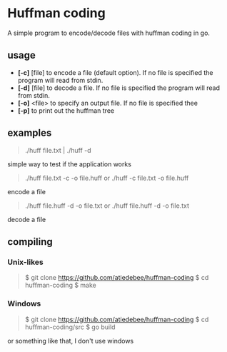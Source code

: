 # Huffman coding
A simple program to encode/decode files with huffman coding in go.

## usage
- **[-c]** \[file\] to encode a file (default option). If no file is specified the program will read from stdin.
- **[-d]** \[file\] to decode a file. If no file is specified the program will read from stdin.
- **[-o]** <file\> to specify an output file. If no file is specified thee
- **[-p]** to print out the huffman tree

## examples

> ./huff file.txt | ./huff -d

simple way to test if the application works

>  ./huff file.txt -c -o file.huff
or
> ./huff -c file.txt -o file.huff

encode a file

> ./huff file.huff -d -o file.txt
or
> ./huff file.huff -d -o file.txt

decode a file

## compiling
### Unix-likes
> $ git clone https://github.com/atiedebee/huffman-coding
> $ cd huffman-coding
> $ make

### Windows
> $ git clone https://github.com/atiedebee/huffman-coding
> $ cd huffman-coding/src
> $ go build

or something like that, I don't use windows
